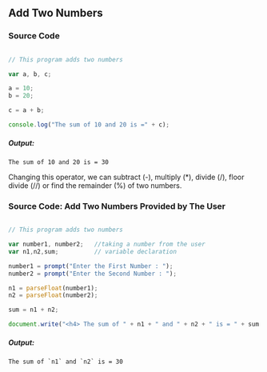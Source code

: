 ## Add Two Numbers

### Source Code

```javascript

// This program adds two numbers

var a, b, c;

a = 10;
b = 20;

c = a + b;

console.log("The sum of 10 and 20 is =" + c);

```
##### Output:

	The sum of 10 and 20 is = 30


Changing this operator, we can subtract (-), multiply (*), divide (/), floor divide (//) or find the remainder (%) of two numbers.


### Source Code: Add Two Numbers Provided by The User

```javascript

// This program adds two numbers

var number1, number2;	//taking a number from the user
var n1,n2,sum; 			// variable declaration

number1 = prompt("Enter the First Number : ");
number2 = prompt("Enter the Second Number : ");

n1 = parseFloat(number1);
n2 = parseFloat(number2);

sum = n1 + n2;

document.write("<h4> The sum of " + n1 + " and " + n2 + " is = " + sum + "</h4>");

```
##### Output:

	The sum of `n1` and `n2` is = 30

